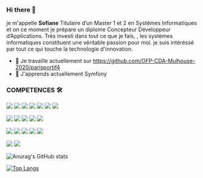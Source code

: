 ### Hi there 👋

je m'appelle **Sofiane** Titulaire d’un Master 1 et 2 en Systèmes Informatiques et on ce moment je prépare un diplome Concepteur Développeur d’Applications.
Très investi dans tout ce que je fais, , les systèmes informatiques constituent une véritable passion pour moi.
je suis intéréssé par tout ce qui touche la technologie d'innovation.



- 🔭 Je travaille actuellement sur https://github.com/OFP-CDA-Mulhouse-2020/parisportif4
- 🌱 J'apprends actuellement  Symfony


### COMPETENCES 🛠️

![](https://img.shields.io/badge/Code-PHP-informational?style=flat&logo=php&logoColor=white&color=2bbc8a)
![](https://img.shields.io/badge/Code-CSS-informational?style=flat&logo=php&logoColor=white&color=2bbc8a)
![](https://img.shields.io/badge/Code-SCSS-informational?style=flat&logo=php&logoColor=white&color=2bbc8a)
![](https://img.shields.io/badge/Code-JavaScript-informational?style=flat&logo=php&logoColor=white&color=2bbc8a)
![](https://img.shields.io/badge/Code-MySQL-informational?style=flat&logo=php&logoColor=white&color=2bbc8a)
![](https://img.shields.io/badge/Code-MongoDB-informational?style=flat&logo=php&logoColor=white&color=2bbc8a)
![](https://img.shields.io/badge/Code-Oracle-informational?style=flat&logo=php&logoColor=white&color=2bbc8a)

![](https://img.shields.io/badge/Framework-Symfony-informational?style=flat&logo=php&logoColor=white&color=0088ff)
![](https://img.shields.io/badge/Framework-Bootstrap-informational?style=flat&logo=php&logoColor=white&color=0088ff)
![](https://img.shields.io/badge/Framework-React-informational?style=flat&logo=php&logoColor=white&color=0088ff)
![](https://img.shields.io/badge/Framework-PHPUnit-informational?style=flat&logo=php&logoColor=white&color=0088ff)
![](https://img.shields.io/badge/Framework-JUnit-informational?style=flat&logo=php&logoColor=white&color=0088ff)

![](https://img.shields.io/badge/Logiciel-PhpStorm-informational?style=flat&logo=php&logoColor=white&color=FFA500)
![](https://img.shields.io/badge/Logiciel-VSCODE-informational?style=flat&logo=php&logoColor=white&color=FFA500)
![](https://img.shields.io/badge/Logiciel-Eclipse-informational?style=flat&logo=php&logoColor=white&color=FFA500)
![](https://img.shields.io/badge/Logiciel-Git-informational?style=flat&logo=php&logoColor=white&color=FFA500)
![](https://img.shields.io/badge/Logiciel-Docker-informational?style=flat&logo=php&logoColor=white&color=FFA500)

![](https://img.shields.io/badge/Modélisation-UML-informational?style=flat&logo=php&logoColor=white&color=ee82ee)
![](https://img.shields.io/badge/Modélisation-Merise-informational?style=flat&logo=php&logoColor=white&color=ee82ee)


![Anurag's GitHub stats](https://github-readme-stats.vercel.app/api?username=SofianeMohamedStd&show_icons=true)

[![Top Langs](https://github-readme-stats.vercel.app/api/top-langs/?username=SofianeMohamedStd&layout=compact)](https://github.com/anuraghazra/github-readme-stats)

